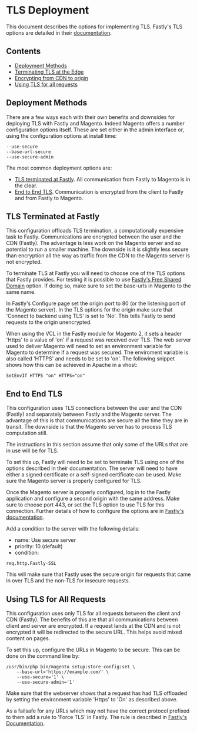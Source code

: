 # TLS Deployment

This document describes the options for implementing TLS. Fastly's TLS options
are detailed in their [documentation](https://docs.fastly.com/products/tls-service-options).

## Contents

- [Deployment Methods](#deployment-methods)
- [Terminating TLS at the Edge](#tls-terminated-at-fastly)
- [Encrypting from CDN to origin](#end-to-end-tls)
- [Using TLS for all requests](#using-tls-for-all-requests)

## Deployment Methods

There are a few ways each with their own benefits and downsides for deploying
TLS with Fastly and Magento. Indeed Magento offers a number configuration
options itself. These are set either in the admin interface or, using the
configuration options at install time:

```
--use-secure
--base-url-secure
--use-secure-admin
```

The most common deployment options are:

- [TLS terminated at Fastly](#tls-terminated-at-fastly). All communication from
  Fastly to Magento is in the clear.
- [End to End TLS](#end-to-end-tls). Communication is encrypted from the
  client to Fastly and from Fastly to Magento.

## TLS Terminated at Fastly

This configuration offloads TLS termination, a computationally expensive task
to Fastly. Communications are encrypted between the user and the CDN (Fastly).
The advantage is less work on the Magento server and so potential to run a
smaller machine. The downside is it is slightly less secure than encryption all
the way as traffic from the CDN to the Magento server is not encrypted.

To terminate TLS at Fastly you will need to choose one of the TLS options that
Fastly provides. For testing it is possible to use
[Fastly's Free Shared Domain](https://docs.fastly.com/en/guides/setting-up-free-tls)
option. If doing so, make sure to set the base-urls in Magento to the same name.

In Fastly's Configure page set the origin port to 80 (or the listening port of
the Magento server). In the TLS options for the origin make sure that 'Connect
to backend using TLS' is set to 'No'. This tells Fastly to send requests to the
origin unencrypted.

When using the VCL in the Fastly module for Magento 2, it sets a header 'Https'
to a value of 'on' if a request was received over TLS. The web server used to
deliver Magento will need to set an environment variable for Magento to
determine if a request was secured. The enviroment variable is also called
'HTTPS' and needs to be set to 'on'. The following snippet shows how this can be
achieved in Apache in a vhost:

```
SetEnvIf HTTPS "on" HTTPS="on"
```

## End to End TLS

This configuration uses TLS connections between the user and the CDN (Fastly)
and separately between Fastly and the Magento server. The advantage of this is
that communications are secure all the time they are in transit. The downside
is that the Magento server has to process TLS computation still.

The instructions in this section assume that only some of the URLs that are in
use will be for TLS.

To set this up, Fastly will need to be set to terminate TLS using one of the
options described in their documentation. The server will need to have either a
signed certificate or a self-signed certificate can be used. Make sure the
Magento server is properly configured for TLS.

Once the Magento server is properly configured, log in to the Fastly
application and configure a second origin with the same address. Make sure to
choose port 443, or set the TLS option to use TLS for this connection. Further
details of how to configure the options are in
[Fastly's documentation](https://docs.fastly.com/en/guides/connecting-to-origins).

Add a condition to the server with the following details:

- name: Use secure server
- priority: 10 (default)
- condition:

```
req.http.Fastly-SSL
```

This will make sure that Fastly uses the secure origin for requests that came
in over TLS and the non-TLS for insecure requests.

## Using TLS for All Requests

This configuration uses only TLS for all requests between the client and CDN
(Fastly). The benefits of this are that all communications between client and
server are encrypted. If a request lands at the CDN and is not encrypted it
will be redirected to the secure URL. This helps avoid mixed content on pages.

To set this up, configure the URLs in Magento to be secure. This can be done on
the command line by:

```
/usr/bin/php bin/magento setup:store-config:set \
    --base-url='https://example.com/' \
    --use-secure='1' \
    --use-secure-admin='1'
```

Make sure that the webserver shows that a request has had TLS offloaded by
setting the environment variable 'Https' to 'On' as described above.

As a failsafe for any URLs which may not have the correct protocol prefixed to
them add a rule to 'Force TLS' in Fastly. The rule is described in
[Fastly's Documentation](https://docs.fastly.com/en/guides/forcing-a-tls-redirect).
